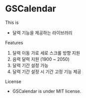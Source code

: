 # GSCalendar

This is 

 - 달력 기능을 제공하는 라이브러리

Features
1. 달력 이동 가로 세로 스크롤 방향 지원
2. 음력 달력 지원 (1900 ~ 2050)
3. 달력 기간 설정 가능
4. 달력 기간 설정 시 기간 고정 기능 제공

License

 - GSCalendar is under MIT license.
